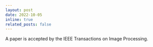```yaml
---
layout: post
date: 2022-10-05
inline: true
related_posts: false
---
```


A paper is accepted by the IEEE Transactions on Image Processing.
